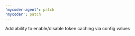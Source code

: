 ```yaml
---
'mycoder-agent': patch
'mycoder': patch
---
```


Add ability to enable/disable token caching via config values
